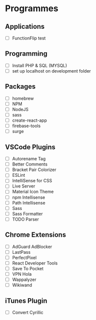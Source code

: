 # Programmes
## Applications
- [ ] FunctionFlip test
## Programming
- [ ] Install PHP & SQL (MYSQL)
- [ ] set up localhost on development folder
## Packages
- [ ] homebrew
- [ ] NPM
- [ ] NodeJS
- [ ] sass
- [ ] create-react-app
- [ ] firebase-tools
- [ ] surge
## VSCode Plugins
- [ ] Autorename Tag
- [ ] Better Comments
- [ ] Bracket Pair Colorizer
- [ ] ESLint
- [ ] IntelliSense for CSS
- [ ] Live Server
- [ ] Material Icon Theme
- [ ] npm Intellisense
- [ ] Path Intellisense
- [ ] Sass
- [ ] Sass Formatter
- [ ] TODO Parser
## Chrome Extensions
- [ ] AdGuard AdBlocker
- [ ] LastPass
- [ ] PerfectPixel
- [ ] React Developer Tools
- [ ] Save To Pocket
- [ ] VPN Hola
- [ ] Wappalyzer
- [ ] Wikiwand
## iTunes Plugin
- [ ] Convert Cyrillic
